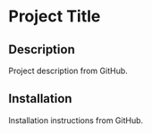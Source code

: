 # Project Title

## Description
Project description from GitHub.

## Installation
Installation instructions from GitHub.

